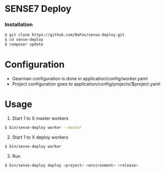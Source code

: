# SENSE7 Deploy #

### Installation ###

```bash
$ git clone https://github.com/DaFox/sense-deploy.git
$ cd sense-deploy
$ composer update
```

# Configuration #

* Gearman configuration is done in application/config/worker.yaml
* Project configuration goes to application/config/projects/$project.yaml

# Usage #

1. Start 1 to X master workers

```bash
$ bin/sense-deploy worker --master
```

2. Start 1 to X deploy workers

```bash
$ bin/sense-deploy worker
```

3. Run

```bash
$ bin/sense-deploy deploy <project> <environment> <release>
```
